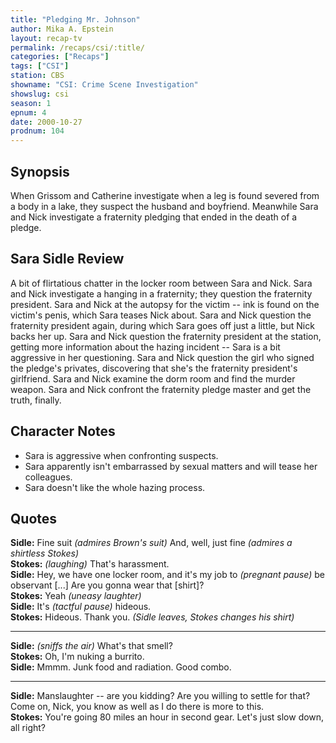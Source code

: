 ```yaml
---
title: "Pledging Mr. Johnson"
author: Mika A. Epstein
layout: recap-tv
permalink: /recaps/csi/:title/
categories: ["Recaps"]
tags: ["CSI"]
station: CBS
showname: "CSI: Crime Scene Investigation"
showslug: csi
season: 1
epnum: 4
date: 2000-10-27
prodnum: 104  
---
```


## Synopsis

When Grissom and Catherine investigate when a leg is found severed from a body in a lake, they suspect the husband and boyfriend. Meanwhile Sara and Nick investigate a fraternity pledging that ended in the death of a pledge.

## Sara Sidle Review

A bit of flirtatious chatter in the locker room between Sara and Nick. Sara and Nick investigate a hanging in a fraternity; they question the fraternity president. Sara and Nick at the autopsy for the victim -- ink is found on the victim's penis, which Sara teases Nick about. Sara and Nick question the fraternity president again, during which Sara goes off just a little, but Nick backs her up. Sara and Nick question the fraternity president at the station, getting more information about the hazing incident -- Sara is a bit aggressive in her questioning. Sara and Nick question the girl who signed the pledge's privates, discovering that she's the fraternity president's girlfriend. Sara and Nick examine the dorm room and find the murder weapon. Sara and Nick confront the fraternity pledge master and get the truth, finally.

## Character Notes

* Sara is aggressive when confronting suspects.  
* Sara apparently isn't embarrassed by sexual matters and will tease her colleagues.  
* Sara doesn't like the whole hazing process.

## Quotes

**Sidle:** Fine suit _(admires Brown's suit)_ And, well, just fine _(admires a shirtless Stokes)_  
**Stokes:** _(laughing)_ That's harassment.  
**Sidle:** Hey, we have one locker room, and it's my job to _(pregnant pause)_ be observant [...] Are you gonna wear that [shirt]?  
**Stokes:** Yeah _(uneasy laughter)_  
**Sidle:** It's _(tactful pause)_ hideous.  
**Stokes:** Hideous. Thank you. _(Sidle leaves, Stokes changes his shirt)_  

- - -

**Sidle:** _(sniffs the air)_ What's that smell?  
**Stokes:** Oh, I'm nuking a burrito.  
**Sidle:** Mmmm. Junk food and radiation. Good combo.  

- - -

**Sidle:** Manslaughter -- are you kidding? Are you willing to settle for that? Come on, Nick, you know as well as I do there is more to this.  
**Stokes:** You're going 80 miles an hour in second gear. Let's just slow down, all right?
